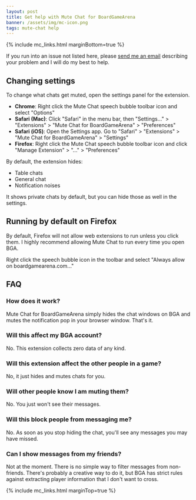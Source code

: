 ```yaml
---
layout: post
title: Get help with Mute Chat for BoardGameArena
banner: /assets/img/mc-icon.png
tags: mute-chat help
---
```


{% include mc_links.html marginBottom=true %}

If you run into an issue not listed here, please [send me an email](mailto:nazariosoftwarellc+mc@gmail.com) describing your problem and I will do my best to help.

## Changing settings

To change what chats get muted, open the settings panel for the extension.

- **Chrome**: Right click the Mute Chat speech bubble toolbar icon and select "Options"
- **Safari (Mac)**: Click "Safari" in the menu bar, then "Settings..." > "Extensions" > "Mute Chat for BoardGameArena" > "Preferences"
- **Safari (iOS)**: Open the Settings app. Go to "Safari" > "Extensions" > "Mute Chat for BoardGameArena" > "Settings"
- **Firefox**: Right click the Mute Chat speech bubble toolbar icon and click "Manage Extension" > "..." > "Preferences"

By default, the extension hides:

- Table chats
- General chat
- Notification noises

It shows private chats by default, but you can hide those as well in the settings.

## Running by default on Firefox

By default, Firefox will not allow web extensions to run unless you click them. I highly recommend allowing Mute Chat to run every time you open BGA. 

Right click the speech bubble icon in the toolbar and select "Always allow on boardgamearena.com..."

## FAQ

### How does it work?

Mute Chat for BoardGameArena simply hides the chat windows on BGA and mutes the notification pop in your browser window. That's it. 

### Will this affect my BGA account?

No. This extension collects zero data of any kind.

### Will this extension affect the other people in a game? 

No, it just hides and mutes chats for you. 

### Will other people know I am muting them?

No. You just won't see their messages.

### Will this block people from messaging me?

No. As soon as you stop hiding the chat, you'll see any messages you may have missed. 

### Can I show messages from my friends?

Not at the moment. There is no simple way to filter messages from non-friends. There's probably a creative way to do it, but BGA has strict rules against extracting player information that I don't want to cross.

{% include mc_links.html marginTop=true %}